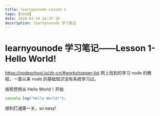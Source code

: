 ```yaml
---
title: learnyounode Lesson 1
tags: [node]
date: 2018-03-14 16:37:10
description: learnyounode 学习笔记
---
```


# learnyounode 学习笔记——Lesson 1-Hello World!

<https://nodeschool.io/zh-cn/#workshopper-list>
网上找到的学习 node 的教程，一直以来 node 的基础知识没有系统学习过。

按照惯例从 Hello World！开始

```javascript
console.log("Hello World!");
```

顺利打通第一关，so easy!
